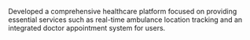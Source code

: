 Developed a comprehensive healthcare platform focused on providing essential services such as real-time ambulance location tracking and an integrated doctor appointment system for users.

